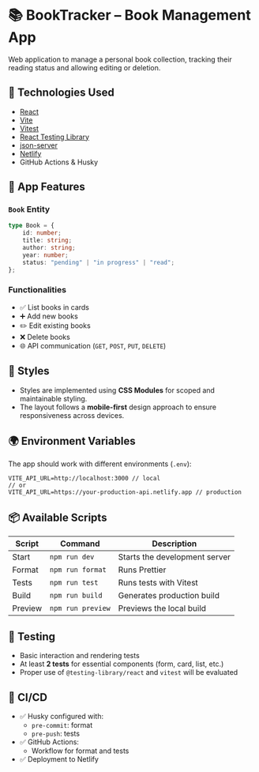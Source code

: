 # 📚 BookTracker – Book Management App

Web application to manage a personal book collection, tracking their reading status and allowing editing or deletion.

## 🚀 Technologies Used

- [React](https://react.dev/)
- [Vite](https://vitejs.dev/)
- [Vitest](https://vitest.dev/)
- [React Testing Library](https://testing-library.com/docs/react-testing-library/intro/)
- [json-server](https://github.com/typicode/json-server)
- [Netlify](https://www.netlify.com/)
- GitHub Actions & Husky

## 🧩 App Features

### `Book` Entity

```ts
type Book = {
    id: number;
    title: string;
    author: string;
    year: number;
    status: "pending" | "in progress" | "read";
};
```

### Functionalities

- ✅ List books in cards
- ➕ Add new books
- ✏️ Edit existing books
- ❌ Delete books
- 🌐 API communication (`GET`, `POST`, `PUT`, `DELETE`)

## 🎨 Styles

- Styles are implemented using **CSS Modules** for scoped and maintainable styling.
- The layout follows a **mobile-first** design approach to ensure responsiveness across devices.

## 🌍 Environment Variables

The app should work with different environments (`.env`):

```
VITE_API_URL=http://localhost:3000 // local
// or
VITE_API_URL=https://your-production-api.netlify.app // production
```

## 📦 Available Scripts

| Script  | Command           | Description                   |
| ------- | ----------------- | ----------------------------- |
| Start   | `npm run dev`     | Starts the development server |
| Format  | `npm run format`  | Runs Prettier                 |
| Tests   | `npm run test`    | Runs tests with Vitest        |
| Build   | `npm run build`   | Generates production build    |
| Preview | `npm run preview` | Previews the local build      |

## 🧪 Testing

- Basic interaction and rendering tests
- At least **2 tests** for essential components (form, card, list, etc.)
- Proper use of `@testing-library/react` and `vitest` will be evaluated

## 🔄 CI/CD

- ✅ Husky configured with:
    - `pre-commit`: format
    - `pre-push`: tests
- ✅ GitHub Actions:
    - Workflow for format and tests
- ✅ Deployment to Netlify
